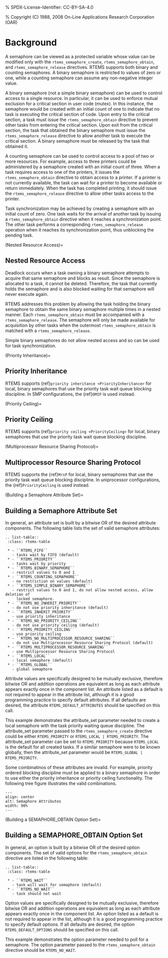 % SPDX-License-Identifier: CC-BY-SA-4.0

% Copyright (C) 1988, 2008 On-Line Applications Research Corporation (OAR)

# Background

A semaphore can be viewed as a protected variable whose value can be modified
only with the `rtems_semaphore_create`, `rtems_semaphore_obtain`, and
`rtems_semaphore_release` directives. RTEMS supports both binary and
counting semaphores. A binary semaphore is restricted to values of zero or one,
while a counting semaphore can assume any non-negative integer value.

A binary semaphore (not a simple binary semaphore) can be used to control
access to a single resource. In particular, it can be used to enforce mutual
exclusion for a critical section in user code (mutex). In this instance, the
semaphore would be created with an initial count of one to indicate that no
task is executing the critical section of code. Upon entry to the critical
section, a task must issue the `rtems_semaphore_obtain` directive to prevent
other tasks from entering the critical section. Upon exit from the critical
section, the task that obtained the binary semaphore must issue the
`rtems_semaphore_release` directive to allow another task to execute the
critical section. A binary semaphore must be released by the task that
obtained it.

A counting semaphore can be used to control access to a pool of two or more
resources. For example, access to three printers could be administered by a
semaphore created with an initial count of three. When a task requires access
to one of the printers, it issues the `rtems_semaphore_obtain` directive to
obtain access to a printer. If a printer is not currently available, the task
can wait for a printer to become available or return immediately. When the
task has completed printing, it should issue the `rtems_semaphore_release`
directive to allow other tasks access to the printer.

Task synchronization may be achieved by creating a semaphore with an initial
count of zero. One task waits for the arrival of another task by issuing a
`rtems_semaphore_obtain` directive when it reaches a synchronization point.
The other task performs a corresponding `rtems_semaphore_release` operation
when it reaches its synchronization point, thus unblocking the pending task.

(Nested Resource Access)=

## Nested Resource Access

Deadlock occurs when a task owning a binary semaphore attempts to acquire that
same semaphore and blocks as result. Since the semaphore is allocated to a
task, it cannot be deleted. Therefore, the task that currently holds the
semaphore and is also blocked waiting for that semaphore will never execute
again.

RTEMS addresses this problem by allowing the task holding the binary semaphore
to obtain the same binary semaphore multiple times in a nested manner. Each
`rtems_semaphore_obtain` must be accompanied with a
`rtems_semaphore_release`. The semaphore will only be made available for
acquisition by other tasks when the outermost `rtems_semaphore_obtain` is
matched with a `rtems_semaphore_release`.

Simple binary semaphores do not allow nested access and so can be used for task
synchronization.

(Priority Inheritance)=

## Priority Inheritance

RTEMS supports {ref}`priority inheritance <PriorityInheritance>` for local,
binary semaphores that use the priority task wait queue blocking discipline.
In SMP configurations, the {ref}`OMIP` is used instead.

(Priority Ceiling)=

## Priority Ceiling

RTEMS supports {ref}`priority ceiling <PriorityCeiling>` for local, binary
semaphores that use the priority task wait queue blocking discipline.

(Multiprocessor Resource Sharing Protocol)=

## Multiprocessor Resource Sharing Protocol

RTEMS supports the {ref}`MrsP` for local, binary semaphores that use the
priority task wait queue blocking discipline. In uniprocessor configurations,
the {ref}`PriorityCeiling` is used instead.

(Building a Semaphore Attribute Set)=

## Building a Semaphore Attribute Set

In general, an attribute set is built by a bitwise OR of the desired attribute
components. The following table lists the set of valid semaphore attributes:

```{eval-rst}
.. list-table::
 :class: rtems-table

 * - ``RTEMS_FIFO``
   - tasks wait by FIFO (default)
 * - ``RTEMS_PRIORITY``
   - tasks wait by priority
 * - ``RTEMS_BINARY_SEMAPHORE``
   - restrict values to 0 and 1
 * - ``RTEMS_COUNTING_SEMAPHORE``
   - no restriction on values (default)
 * - ``RTEMS_SIMPLE_BINARY_SEMAPHORE``
   - restrict values to 0 and 1, do not allow nested access, allow deletion of
     locked semaphore.
 * - ``RTEMS_NO_INHERIT_PRIORITY``
   - do not use priority inheritance (default)
 * - ``RTEMS_INHERIT_PRIORITY``
   - use priority inheritance
 * - ``RTEMS_NO_PRIORITY_CEILING``
   - do not use priority ceiling (default)
 * - ``RTEMS_PRIORITY_CEILING``
   - use priority ceiling
 * - ``RTEMS_NO_MULTIPROCESSOR_RESOURCE_SHARING``
   - do not use Multiprocessor Resource Sharing Protocol (default)
 * - ``RTEMS_MULTIPROCESSOR_RESOURCE_SHARING``
   - use Multiprocessor Resource Sharing Protocol
 * - ``RTEMS_LOCAL``
   - local semaphore (default)
 * - ``RTEMS_GLOBAL``
   - global semaphore
```

Attribute values are specifically designed to be mutually exclusive, therefore
bitwise OR and addition operations are equivalent as long as each attribute
appears exactly once in the component list. An attribute listed as a default
is not required to appear in the attribute list, although it is a good
programming practice to specify default attributes. If all defaults are
desired, the attribute `RTEMS_DEFAULT_ATTRIBUTES` should be specified on this
call.

This example demonstrates the attribute_set parameter needed to create a local
semaphore with the task priority waiting queue discipline. The attribute_set
parameter passed to the `rtems_semaphore_create` directive could be either
`RTEMS_PRIORITY` or `RTEMS_LOCAL | RTEMS_PRIORITY`. The attribute_set
parameter can be set to `RTEMS_PRIORITY` because `RTEMS_LOCAL` is the
default for all created tasks. If a similar semaphore were to be known
globally, then the attribute_set parameter would be `RTEMS_GLOBAL | RTEMS_PRIORITY`.

Some combinatinos of these attributes are invalid. For example, priority
ordered blocking discipline must be applied to a binary semaphore in order to
use either the priority inheritance or priority ceiling functionality. The
following tree figure illustrates the valid combinations.

```{figure} ../../images/c_user/semaphore_attributes.png
---
align: center
alt: Semaphore Attributes
width: 90%
---
```

(Building a SEMAPHORE_OBTAIN Option Set)=

## Building a SEMAPHORE_OBTAIN Option Set

In general, an option is built by a bitwise OR of the desired option
components. The set of valid options for the `rtems_semaphore_obtain`
directive are listed in the following table:

```{eval-rst}
.. list-table::
 :class: rtems-table

 * - ``RTEMS_WAIT``
   - task will wait for semaphore (default)
 * - ``RTEMS_NO_WAIT``
   - task should not wait
```

Option values are specifically designed to be mutually exclusive, therefore
bitwise OR and addition operations are equivalent as long as each attribute
appears exactly once in the component list. An option listed as a default is
not required to appear in the list, although it is a good programming practice
to specify default options. If all defaults are desired, the option
`RTEMS_DEFAULT_OPTIONS` should be specified on this call.

This example demonstrates the option parameter needed to poll for a semaphore.
The option parameter passed to the `rtems_semaphore_obtain` directive should
be `RTEMS_NO_WAIT`.
